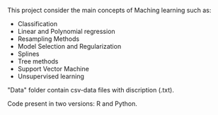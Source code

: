 This project consider the main concepts of Maching learning such as:

- Classification
- Linear and Polynomial regression
- Resampling Methods
- Model Selection and Regularization
- Splines
- Tree methods
- Support Vector Machine
- Unsupervised learning

"Data" folder contain csv-data files with discription (.txt).

Code present in two versions: R and Python.
